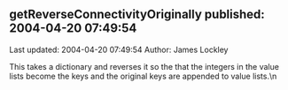 ## getReverseConnectivityOriginally published: 2004-04-20 07:49:54 
Last updated: 2004-04-20 07:49:54 
Author: James Lockley 
 
This takes a dictionary and reverses it so the that the integers in the value lists become the keys and the original keys are appended to value lists.\n